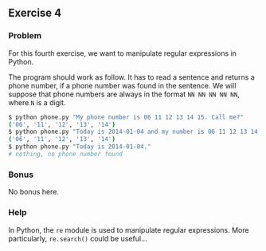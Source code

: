 ## Exercise 4

### Problem

For this fourth exercise, we want to manipulate regular expressions in Python.

The program should work as follow. It has to read a sentence and returns a phone number, if a phone number was found in the sentence.
We will suppose that phone numbers are always in the format `NN NN NN NN NN`, where `N` is a digit.
```bash
$ python phone.py "My phone number is 06 11 12 13 14 15. Call me?"
('06', '11', '12', '13', '14')
$ python phone.py "Today is 2014-01-04 and my number is 06 11 12 13 14 15."
('06', '11', '12', '13', '14')
$ python phone.py "Today is 2014-01-04."
# nothing, no phone number found
```

### Bonus

No bonus here.

### Help

In Python, the `re` module is used to manipulate regular expressions. More particularly, `re.search()` could be useful...

